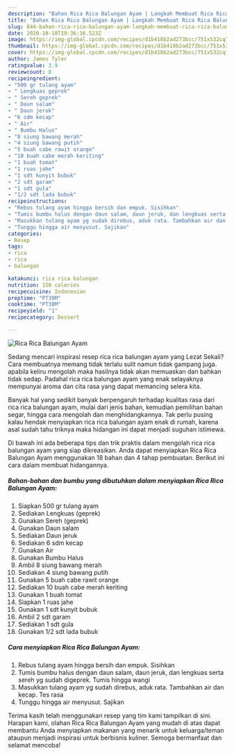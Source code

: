 ```yaml
---
description: "Bahan Rica Rica Balungan Ayam | Langkah Membuat Rica Rica Balungan Ayam Yang Enak dan Simpel"
title: "Bahan Rica Rica Balungan Ayam | Langkah Membuat Rica Rica Balungan Ayam Yang Enak dan Simpel"
slug: 844-bahan-rica-rica-balungan-ayam-langkah-membuat-rica-rica-balungan-ayam-yang-enak-dan-simpel
date: 2020-10-10T19:36:16.523Z
image: https://img-global.cpcdn.com/recipes/d1b418b2ad273bcc/751x532cq70/rica-rica-balungan-ayam-foto-resep-utama.jpg
thumbnail: https://img-global.cpcdn.com/recipes/d1b418b2ad273bcc/751x532cq70/rica-rica-balungan-ayam-foto-resep-utama.jpg
cover: https://img-global.cpcdn.com/recipes/d1b418b2ad273bcc/751x532cq70/rica-rica-balungan-ayam-foto-resep-utama.jpg
author: James Tyler
ratingvalue: 3.9
reviewcount: 8
recipeingredient:
- "500 gr tulang ayam"
- " Lengkuas geprek"
- " Sereh geprek"
- " Daun salam"
- " Daun jeruk"
- "6 sdm kecap"
- " Air"
- " Bumbu Halus"
- "8 siung bawang merah"
- "4 siung bawang putih"
- "5 buah cabe rawit orange"
- "10 buah cabe merah keriting"
- "1 buah tomat"
- "1 ruas jahe"
- "1 sdt kunyit bubuk"
- "2 sdt garam"
- "1 sdt gula"
- "1/2 sdt lada bubuk"
recipeinstructions:
- "Rebus tulang ayam hingga bersih dan empuk. Sisihkan"
- "Tumis bumbu halus dengan daun salam, daun jeruk, dan lengkuas serta sereh yg sudah digeprek. Tumis hingga wangi"
- "Masukkan tulang ayam yg sudah direbus, aduk rata. Tambahkan air dan kecap. Tes rasa"
- "Tunggu hingga air menyusut. Sajikan"
categories:
- Resep
tags:
- rica
- rica
- balungan

katakunci: rica rica balungan 
nutrition: 150 calories
recipecuisine: Indonesian
preptime: "PT39M"
cooktime: "PT38M"
recipeyield: "1"
recipecategory: Dessert

---
```



![Rica Rica Balungan Ayam](https://img-global.cpcdn.com/recipes/d1b418b2ad273bcc/751x532cq70/rica-rica-balungan-ayam-foto-resep-utama.jpg)

Sedang mencari inspirasi resep rica rica balungan ayam yang Lezat Sekali? Cara membuatnya memang tidak terlalu sulit namun tidak gampang juga. apabila keliru mengolah maka hasilnya tidak akan memuaskan dan bahkan tidak sedap. Padahal rica rica balungan ayam yang enak selayaknya mempunyai aroma dan cita rasa yang dapat memancing selera kita.

Banyak hal yang sedikit banyak berpengaruh terhadap kualitas rasa dari rica rica balungan ayam, mulai dari jenis bahan, kemudian pemilihan bahan segar, hingga cara mengolah dan menghidangkannya. Tak perlu pusing kalau hendak menyiapkan rica rica balungan ayam enak di rumah, karena asal sudah tahu triknya maka hidangan ini dapat menjadi suguhan istimewa.




Di bawah ini ada beberapa tips dan trik praktis dalam mengolah rica rica balungan ayam yang siap dikreasikan. Anda dapat menyiapkan Rica Rica Balungan Ayam menggunakan 18 bahan dan 4 tahap pembuatan. Berikut ini cara dalam membuat hidangannya.

<!--inarticleads1-->

##### Bahan-bahan dan bumbu yang dibutuhkan dalam menyiapkan Rica Rica Balungan Ayam:

1. Siapkan 500 gr tulang ayam
1. Sediakan  Lengkuas (geprek)
1. Gunakan  Sereh (geprek)
1. Gunakan  Daun salam
1. Sediakan  Daun jeruk
1. Sediakan 6 sdm kecap
1. Gunakan  Air
1. Gunakan  Bumbu Halus
1. Ambil 8 siung bawang merah
1. Sediakan 4 siung bawang putih
1. Gunakan 5 buah cabe rawit orange
1. Sediakan 10 buah cabe merah keriting
1. Gunakan 1 buah tomat
1. Siapkan 1 ruas jahe
1. Gunakan 1 sdt kunyit bubuk
1. Ambil 2 sdt garam
1. Sediakan 1 sdt gula
1. Gunakan 1/2 sdt lada bubuk




<!--inarticleads2-->

##### Cara menyiapkan Rica Rica Balungan Ayam:

1. Rebus tulang ayam hingga bersih dan empuk. Sisihkan
1. Tumis bumbu halus dengan daun salam, daun jeruk, dan lengkuas serta sereh yg sudah digeprek. Tumis hingga wangi
1. Masukkan tulang ayam yg sudah direbus, aduk rata. Tambahkan air dan kecap. Tes rasa
1. Tunggu hingga air menyusut. Sajikan




Terima kasih telah menggunakan resep yang tim kami tampilkan di sini. Harapan kami, olahan Rica Rica Balungan Ayam yang mudah di atas dapat membantu Anda menyiapkan makanan yang menarik untuk keluarga/teman ataupun menjadi inspirasi untuk berbisnis kuliner. Semoga bermanfaat dan selamat mencoba!

